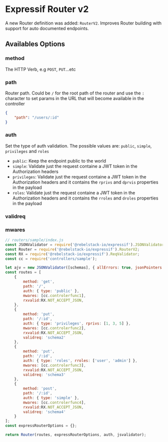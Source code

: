 # Expressif Router v2

A new Router definition was added: `RouterV2`. Improves Router building with support for auto documented endpoints.

## Availables Options

### method
The HTTP Verb, e.g `POST`, `PUT`...etc

### path
Router path. Could be `/` for the root path of the router and use the `:` character to set params in the URL that will become available in the controller
```json
{
	"path": "/users/:id" 
}
```

### auth
Set the type of auth validation. The possible values are: `public`, `simple`, `privileges` and `roles`

- `public`: Keep the endpoint public to the world
- `simple`: Validate just the request containe a JWT token in the Authorization headers
- `privileges`: Validate just the request containe a JWT token in the Authorization headers and it contains the `rprivs` and `dprvis` properties in the payload
- `roles`: Validate just the request containe a JWT token in the Authorization headers and it contains the `rroles` and `droles` properties in the payload

### validreq
### mwares

```javascript
// routers/sample/index.js
const JSONValidator = require('@rebelstack-io/expressif').JSONValidator;
const Router = require('@rebelstack-io/expressif').RouterV2;
const RX = require('@rebelstack-io/expressif').ReqValidator;
const cc = require('controllers/sample');

let ajv = new JSONValidator([schemas], { allErrors: true, jsonPointers: true });
const routes = [
	{
		method: 'get',
		path: '/',
		auth: { type: 'public' },
		mwares: [cc.controlerfunc1],
		rxvalid:RX.NOT_ACCEPT_JSON,
	},
	{
		method: 'put',
		path: '/:id',
		auth: { type: 'privileges', rprivs: [1, 3, 5] },
		mwares: [cc.controlerfunc2],
		rxvalid:RX.NOT_ACCEPT_JSON,
		validreq: 'schema2'
	},
	{
		method: 'put',
		path: '/:id',
		auth: { type: 'roles', rroles: ['user', 'admin'] },
		mwares: [cc.controlerfunc3],
		rxvalid:RX.NOT_ACCEPT_JSON,
		validreq: 'schema3'
	},
	{
		method: 'post',
		path: '/:id',
		auth: { type: 'simple' },
		mwares: [cc.controlerfunc4],
		rxvalid:RX.NOT_ACCEPT_JSON,
		validreq: 'schema4'
	}
];
const expressRouterOptions = {};

return Router(routes, expressRouterOptions, auth, jsvalidator);
```
